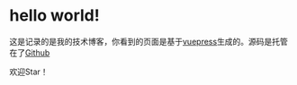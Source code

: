 # hello world!

这是记录的是我的技术博客，你看到的页面是基于[vuepress](https://v1.vuepress.vuejs.org/zh/)生成的。源码是托管在了[Github](https://github.com/mafeifan/vue-press)

[^_^]: #(有些内容也会同步更新到[掘金](https://juejin.im/user/59b9ce1a5188256c6c3e15b9)，[简书](https://www.jianshu.com/u/95c95b65f516)等平台)


欢迎Star！
